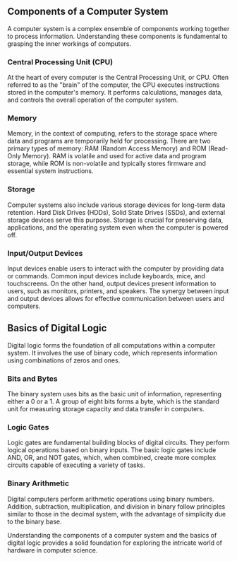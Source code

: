 
## Components of a Computer System

A computer system is a complex ensemble of components working together to process information. Understanding these components is fundamental to grasping the inner workings of computers.

### Central Processing Unit (CPU)

At the heart of every computer is the Central Processing Unit, or CPU. Often referred to as the "brain" of the computer, the CPU executes instructions stored in the computer's memory. It performs calculations, manages data, and controls the overall operation of the computer system.

### Memory

Memory, in the context of computing, refers to the storage space where data and programs are temporarily held for processing. There are two primary types of memory: RAM (Random Access Memory) and ROM (Read-Only Memory). RAM is volatile and used for active data and program storage, while ROM is non-volatile and typically stores firmware and essential system instructions.

### Storage

Computer systems also include various storage devices for long-term data retention. Hard Disk Drives (HDDs), Solid State Drives (SSDs), and external storage devices serve this purpose. Storage is crucial for preserving data, applications, and the operating system even when the computer is powered off.

### Input/Output Devices

Input devices enable users to interact with the computer by providing data or commands. Common input devices include keyboards, mice, and touchscreens. On the other hand, output devices present information to users, such as monitors, printers, and speakers. The synergy between input and output devices allows for effective communication between users and computers.

## Basics of Digital Logic

Digital logic forms the foundation of all computations within a computer system. It involves the use of binary code, which represents information using combinations of zeros and ones.

### Bits and Bytes

The binary system uses bits as the basic unit of information, representing either a 0 or a 1. A group of eight bits forms a byte, which is the standard unit for measuring storage capacity and data transfer in computers.

### Logic Gates

Logic gates are fundamental building blocks of digital circuits. They perform logical operations based on binary inputs. The basic logic gates include AND, OR, and NOT gates, which, when combined, create more complex circuits capable of executing a variety of tasks.

### Binary Arithmetic

Digital computers perform arithmetic operations using binary numbers. Addition, subtraction, multiplication, and division in binary follow principles similar to those in the decimal system, with the advantage of simplicity due to the binary base.

Understanding the components of a computer system and the basics of digital logic provides a solid foundation for exploring the intricate world of hardware in computer science.
